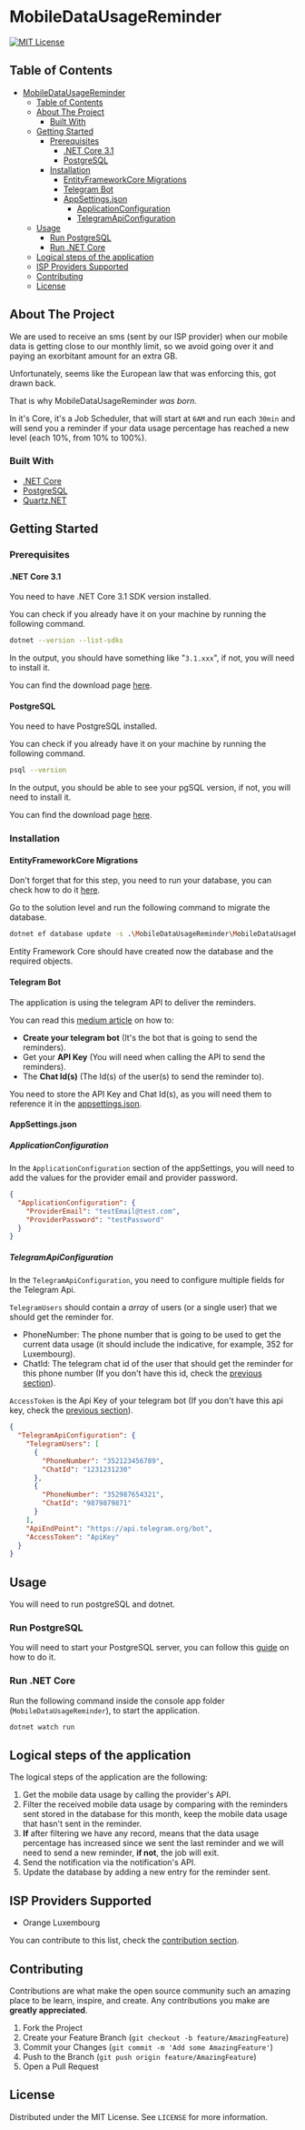# MobileDataUsageReminder

[![MIT License][license-shield]][license-url]

## Table of Contents

- [MobileDataUsageReminder](#mobiledatausagereminder)
  - [Table of Contents](#table-of-contents)
  - [About The Project](#about-the-project)
    - [Built With](#built-with)
  - [Getting Started](#getting-started)
    - [Prerequisites](#prerequisites)
      - [.NET Core 3.1](#net-core-31)
      - [PostgreSQL](#postgresql)
    - [Installation](#installation)
      - [EntityFrameworkCore Migrations](#entityframeworkcore-migrations)
      - [Telegram Bot](#telegram-bot)
      - [AppSettings.json](#appsettingsjson)
        - [ApplicationConfiguration](#applicationconfiguration)
        - [TelegramApiConfiguration](#telegramapiconfiguration)
  - [Usage](#usage)
    - [Run PostgreSQL](#run-postgresql)
    - [Run .NET Core](#run-net-core)
  - [Logical steps of the application](#logical-steps-of-the-application)
  - [ISP Providers Supported](#isp-providers-supported)
  - [Contributing](#contributing)
  - [License](#license)

## About The Project

We are used to receive an sms (sent by our ISP provider) when our mobile data is getting close to our monthly limit, so we avoid going over it and paying an exorbitant amount for an extra GB.

Unfortunately, seems like the European law that was enforcing this, got drawn back.

That is why MobileDataUsageReminder *was born*.

In it's Core, it's a Job Scheduler, that will start at `6AM` and run each `30min` and will send you a reminder if your data usage percentage has reached a new level (each 10%, from 10% to 100%).

### Built With
* [.NET Core](https://dotnet.microsoft.com/)
* [PostgreSQL](https://www.postgresql.org/)
* [Quartz.NET](https://www.quartz-scheduler.net/)

## Getting Started

### Prerequisites

#### .NET Core 3.1

You need to have .NET Core 3.1 SDK version installed.

You can check if you already have it on your machine by running the following command.

```sh
dotnet --version --list-sdks
```

In the output, you should have something like "`3.1.xxx`", if not, you will need to install it.

You can find the download page [here](https://dotnet.microsoft.com/download/dotnet-core/3.1).

#### PostgreSQL

You need to have PostgreSQL installed.

You can check if you already have it on your machine by running the following command.

```sh
psql --version
```

In the output, you should be able to see your pgSQL version, if not, you will need to install it.

You can find the download page [here](https://www.postgresql.org/download/).

### Installation

#### EntityFrameworkCore Migrations

Don't forget that for this step, you need to run your database, you can check how to do it [here](#run-postgresql).

Go to the solution level and run the following command to migrate the database.

```sh
dotnet ef database update -s .\MobileDataUsageReminder\MobileDataUsageReminder.csproj -p .\MobileDataUsageReminder.Dal\MobileDataUsageReminder.DAL.csproj
```

Entity Framework Core should have created now the database and the required objects.

#### Telegram Bot

The application is using the telegram API to deliver the reminders.

You can read this [medium article](https://medium.com/@wk0/send-and-receive-messages-with-the-telegram-api-17de9102ab78) on how to:
- **Create your telegram bot** (It's the bot that is going to send the reminders).
- Get your **API Key** (You will need when calling the API to send the reminders).
- The **Chat Id(s)** (The Id(s) of the user(s) to send the reminder to).

You need to store the API Key and Chat Id(s), as you will need them to reference it in the [appsettings.json](#appsettingsjson).

#### AppSettings.json

##### ApplicationConfiguration

In the `ApplicationConfiguration` section of the appSettings, you will need to add the values for the provider email and provider password.

```json
{
  "ApplicationConfiguration": {
    "ProviderEmail": "testEmail@test.com",
    "ProviderPassword": "testPassword"
  }
}
```

##### TelegramApiConfiguration

In the `TelegramApiConfiguration`, you need to configure multiple fields for the Telegram Api.

`TelegramUsers` should contain a *array* of users (or a single user) that we should get the reminder for.

- PhoneNumber: The phone number that is going to be used to get the current data usage (it should include the indicative, for example, 352 for Luxembourg).
- ChatId: The telegram chat id of the user that should get the reminder for this phone number (If you don't have this id, check the [previous section](#telegram-bot)).

`AccessToken` is the Api Key of your telegram bot (If you don't have this api key, check the [previous section](#telegram-bot)).

```json
{
  "TelegramApiConfiguration": {
    "TelegramUsers": [
      {
        "PhoneNumber": "352123456789",
        "ChatId": "1231231230"
      },
      {
        "PhoneNumber": "352987654321",
        "ChatId": "9879879871"
      }
    ],
    "ApiEndPoint": "https://api.telegram.org/bot",
    "AccessToken": "ApiKey"
  }
}
```

## Usage

You will need to run postgreSQL and dotnet.

### Run PostgreSQL

You will need to start your PostgreSQL server, you can follow this [guide](https://tableplus.com/blog/2018/10/how-to-start-stop-restart-postgresql-server.html) on how to do it.

### Run .NET Core

Run the following command inside the console app folder (`MobileDataUsageReminder`), to start the application.

```sh
dotnet watch run
```

## Logical steps of the application

The logical steps of the application are the following:

1. Get the mobile data usage by calling the provider's API.
2. Filter the received mobile data usage by comparing with the reminders sent stored in the database for this month, keep the mobile data usage that hasn't sent in the reminder.
4. **If** after filtering we have any record, means that the data usage percentage has increased since we sent the last reminder and we will need to send a new reminder, **if not**, the job will exit.
5. Send the notification via the notification's API.
6. Update the database by adding a new entry for the reminder sent.

## ISP Providers Supported

- Orange Luxembourg

You can contribute to this list, check the [contribution section](#contributing).

## Contributing

<!-- TODO Add providers and notifications gateway -->

Contributions are what make the open source community such an amazing place to be learn, inspire, and create. Any contributions you make are **greatly appreciated**.

1. Fork the Project
2. Create your Feature Branch (`git checkout -b feature/AmazingFeature`)
3. Commit your Changes (`git commit -m 'Add some AmazingFeature'`)
4. Push to the Branch (`git push origin feature/AmazingFeature`)
5. Open a Pull Request

## License

Distributed under the MIT License. See `LICENSE` for more information.


<!-- MARKDOWN LINKS & IMAGES -->
<!-- https://www.markdownguide.org/basic-syntax/#reference-style-links -->
[license-shield]: https://img.shields.io/github/license/othneildrew/Best-README-Template.svg?style=flat-square
[license-url]: https://github.com/Joaolfelicio/mobile-data-usage-reminder/blob/master/LICENSE
